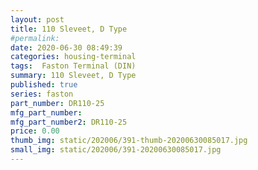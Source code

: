 ```yaml
---
layout: post
title: 110 Sleveet, D Type
#permalink: 
date: 2020-06-30 08:49:39
categories: housing-terminal
tags:  Faston Terminal (DIN)
summary: 110 Sleveet, D Type
published: true 
series: faston
part_number: DR110-25
mfg_part_number: 
mfg_part_number2: DR110-25
price: 0.00
thumb_img: static/202006/391-thumb-20200630085017.jpg
small_img: static/202006/391-20200630085017.jpg
---
```



